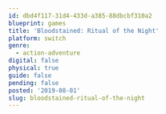 ```yaml
---
id: dbd4f117-31d4-433d-a385-88dbcbf310a2
blueprint: games
title: 'Bloodstained: Ritual of the Night'
platform: switch
genre:
  - action-adventure
digital: false
physical: true
guide: false
pending: false
posted: '2019-08-01'
slug: bloodstained-ritual-of-the-night
---
```

